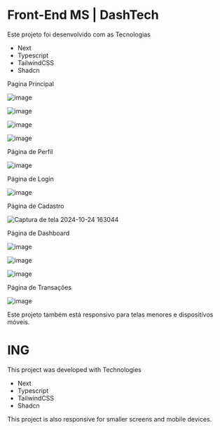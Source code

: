 <h1>Front-End MS | DashTech</h1>

<p>Este projeto foi desenvolvido com as Tecnologias</p>

<ul>
    <li>Next</li>
    <li>Typescript</li>
    <li>TailwindCSS</li>
    <li>Shadcn</li>
</ul>

<p>Pagina Principal</p>

![image](https://github.com/user-attachments/assets/675b6730-3955-44a0-9b91-79f664a1c092)

![image](https://github.com/user-attachments/assets/02255125-dc94-42ed-9598-8e246169a81e)

![image](https://github.com/user-attachments/assets/c85039fa-dedd-4ac0-9cfc-e7e12e865b18)

![image](https://github.com/user-attachments/assets/ba7186df-b639-4299-bd29-dbbe24958db6)



<p>Página de Perfil</p>

![image](https://github.com/user-attachments/assets/9805c8e4-dcc6-4c1f-9c9f-8ca42fea0f6a)

<p>Página de Login</p>

![image](https://github.com/user-attachments/assets/d2768271-7881-40ca-9a91-bc51f3e8f6a2)

<p>Página de Cadastro</p>

![Captura de tela 2024-10-24 163044](https://github.com/user-attachments/assets/c79a9afc-ab3e-4c86-bb10-5a3a3e48fd0a)


<p>Página de Dashboard</p>

![image](https://github.com/user-attachments/assets/8356630d-24f8-422c-9067-4fbd34434606)

![image](https://github.com/user-attachments/assets/657ca949-cf2a-45fd-80d2-27803993f5d3)

![image](https://github.com/user-attachments/assets/edd442a7-6df2-467c-a78c-48d9ac236b31)


<p>Página de Transações</p>

![image](https://github.com/user-attachments/assets/2841e3a5-1d2a-4e20-b900-f8c83b80cbd4)



<p>Este projeto também está responsivo para telas menores e dispositívos móveis.</p>




<h1>ING</h1>

<p>This project was developed with Technologies</p>

<ul>
    <li>Next</li>
    <li>Typescript</li>
    <li>TailwindCSS</li>
    <li>Shadcn</li>
</ul>


<p>This project is also responsive for smaller screens and mobile devices.</p>
